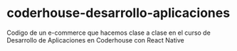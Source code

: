 # coderhouse-desarrollo-aplicaciones
Codigo de un e-commerce que hacemos clase a clase en el curso de Desarrollo de Aplicaciones en Coderhouse con React Native
